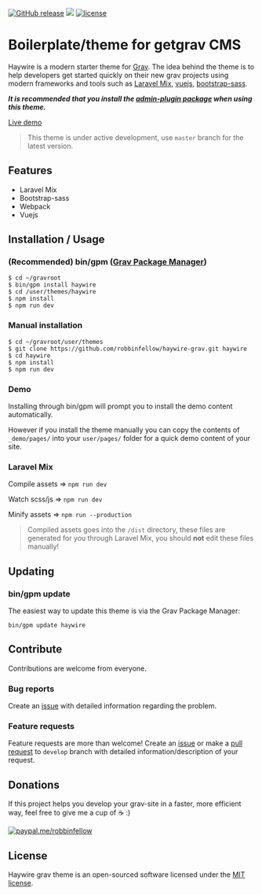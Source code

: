 [![GitHub release](https://img.shields.io/github/release/robbinfellow/haywire-grav.svg?style=flat-square)](https://github.com/robbinfellow/haywire-grav/releases) [![](https://img.shields.io/github/issues-raw/robbinfellow/haywire-grav.svg?style=flat-square)](https://github.com/robbinfellow/haywire-grav/issues) [![license](https://img.shields.io/github/license/robbinfellow/haywire-grav.svg?style=flat-square)](https://github.com/robbinfellow/haywire-grav/blob/master/LICENSE)

# Boilerplate/theme for getgrav CMS

Haywire is a modern starter theme for [Grav](https://getgrav.org/). The idea behind the theme is to help developers get started quickly on their new grav projects using modern frameworks and tools such as [Laravel Mix](https://laravel.com/docs/5.4/mix), [vuejs](http://vuejs.org/), [bootstrap-sass](https://github.com/twbs/bootstrap-sass).

**_It is recommended that you install the [admin-plugin package](https://github.com/getgrav/grav-plugin-admin) when using this theme._**

[Live demo](http://haywire.me/haywire-grav-demo/)

> This theme is under active development, use `master` branch for the latest version.

## Features

* Laravel Mix
* Bootstrap-sass
* Webpack
* Vuejs

## Installation / Usage

### (Recommended) bin/gpm ([Grav Package Manager](http://learn.getgrav.org/advanced/grav-gpm))
        
    $ cd ~/gravroot
    $ bin/gpm install haywire
    $ cd /user/themes/haywire
    $ npm install
    $ npm run dev

### Manual installation
        
    $ cd ~/gravroot/user/themes
    $ git clone https://github.com/robbinfellow/haywire-grav.git haywire
    $ cd haywire
    $ npm install
    $ npm run dev

### Demo

Installing through bin/gpm will prompt you to install the demo content automatically. 

However if you install the theme manually you can copy the contents of `_demo/pages/` into your `user/pages/` folder for a quick demo content of your site.

### Laravel Mix

Compile assets => `npm run dev`

Watch scss/js => `npm run dev`

Minify assets => `npm run --production`

> Compiled assets goes into the `/dist` directory, these files are generated for you through Laravel Mix, you should **not** edit these files manually!

## Updating

### bin/gpm update

The easiest way to update this theme is via the Grav Package Manager:

    bin/gpm update haywire

## Contribute

Contributions are welcome from everyone.

### Bug reports

Create an [issue](https://github.com/robbinfellow/haywire-grav/issues) with detailed information regarding the problem.

### Feature requests

Feature requests are more than welcome! Create an [issue](https://github.com/robbinfellow/haywire-grav/issues) or make a [pull request](https://github.com/robbinfellow/haywire-grav/pulls) to `develop` branch with detailed information/description of your request.

## Donations

If this project helps you develop your grav-site in a faster, more efficient way, feel free to give me a cup of :coffee: :)

[![paypal.me/robbinfellow](https://www.paypalobjects.com/webstatic/paypalme/images/pp_logo_small.png)](https://www.paypal.me/robbinfellow)

## License

Haywire grav theme is an open-sourced software licensed under the [MIT license](http://opensource.org/licenses/MIT).
